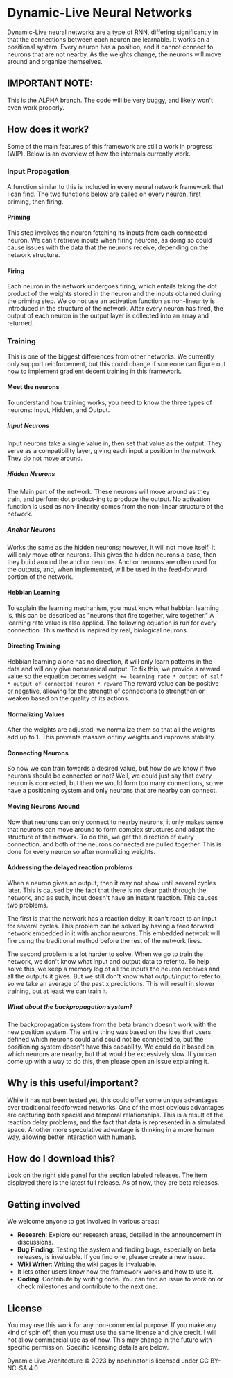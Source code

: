# Dynamic-Live Neural Networks

Dynamic-Live neural networks are a type of RNN, differing significantly in that the connections between each neuron are learnable.
It works on a positional system.
Every neuron has a position, and it cannot connect to neurons that are not nearby.
As the weights change, the neurons will move around and organize themselves.

## IMPORTANT NOTE:

This is the ALPHA branch. The code will be very buggy, and likely won't even work properly.

## How does it work?

Some of the main features of this framework are still a work in progress (WIP). 
Below is an overview of how the internals currently work.

### Input Propagation

A function similar to this is included in every neural network framework that I can find. 
The two functions below are called on every neuron, first priming, then firing.

#### Priming

This step involves the neuron fetching its inputs from each connected neuron.
We can't retrieve inputs when firing neurons, 
as doing so could cause issues with the data that the neurons receive, depending on the network structure.

#### Firing

Each neuron in the network undergoes firing, which entails taking the dot product of the weights stored in the 
neuron and the inputs obtained during the priming step.
We do not use an activation function as non-linearity is introduced in the structure of the network.
After every neuron has fired, the output of each neuron in the output layer is collected into an array and returned.

### Training

This is one of the biggest differences from other networks. 
We currently only support reinforcement, but this could change if someone can figure out how to implement gradient 
decent training in this framework.

#### Meet the neurons

To understand how training works, you need to know the three types of neurons: Input, Hidden, and Output.

##### Input Neurons

Input neurons take a single value in, then set that value as the output. 
They serve as a compatibility layer, giving each input a position in the network.
They do not move around.

##### Hidden Neurons

The Main part of the network. 
These neurons will move around as they train, and perform dot product-ing to produce the output.
No activation function is used as non-linearity comes from the non-linear structure of the network.

##### Anchor Neurons

Works the same as the hidden neurons; however, it will not move itself, it will only move other neurons.
This gives the hidden neurons a base, then they build around the anchor neurons.
Anchor neurons are often used for the outputs, and, when implemented, will be used in the feed-forward portion of 
the network.

#### Hebbian Learning

To explain the learning mechanism, you must know what hebbian learning is, this can be described as "neurons that 
fire together, wire together."
A learning rate value is also applied.
The following equation is run for every connection.
This method is inspired by real, biological neurons.

#### Directing Training

Hebbian learning alone has no direction, it will only learn patterns in the data and will only give nonsensical 
output.
To fix this, we provide a reward value so the equation becomes `weight += learning rate * output of self * output of connected neuron * reward`
The reward value can be positive or negative, allowing for the strength of connections to strengthen or weaken based on the quality of its actions.

#### Normalizing Values

After the weights are adjusted, we normalize them so that all the weights add up to 1. 
This prevents massive or tiny weights and improves stability.

#### Connecting Neurons

So now we can train towards a desired value, but how do we know if two neurons should be connected or not? 
Well, we could just say that every neuron is connected, but then we would form too many connections, so we have a 
positioning system and only neurons that are nearby can connect.

#### Moving Neurons Around

Now that neurons can only connect to nearby neurons, it only makes sense that neurons can move around to form complex 
structures and adapt the structure of the network. 
To do this, we get the direction of every connection, and both of the neurons connected are pulled together. 
This is done for every neuron so after normalizing weights.

#### Addressing the delayed reaction problems

When a neuron gives an output, then it may not show until several cycles later. 
This is caused by the fact that there is no clear path through the network, and as such, input doesn't have an 
instant reaction.
This causes two problems. 

The first is that the network has a reaction delay.
It can't react to an input for several cycles.
This problem can be solved by having a feed forward network embedded in it with anchor neurons.
This embedded network will fire using the traditional method before the rest of the network fires.

The second problem is a lot harder to solve.
When we go to train the network, we don't know what input and output data to refer to.
To help solve this, we keep a memory log of all the inputs the neuron receives and all the outputs it gives.
But we still don't know what output/input to refer to, so we take an average of the past x predictions. 
This will result in slower training, but at least we can train it.

##### What about the backpropagation system?

The backpropagation system from the beta branch doesn't work with the new position system. 
The entire thing was based on the idea that users defined which neurons could and could not be connected to, but the 
positioning system doesn't have this capability. 
We could do it based on which neurons are nearby, but that would be excessively slow.
If you can come up with a way to do this, then please open an issue explaining it.

## Why is this useful/important?

While it has not been tested yet, this could offer some unique advantages over traditional feedforward networks.
One of the most obvious advantages are capturing both spacial and temporal relationships. 
This is a result of the reaction delay problems, and the fact that data is represented in a simulated space.
Another more speculative advantage is thinking in a more human way, allowing better interaction with humans.

## How do I download this?

Look on the right side panel for the section labeled releases. 
The item displayed there is the latest full release. 
As of now, they are beta releases.

## Getting involved

We welcome anyone to get involved in various areas:

- **Research**: Explore our research areas, detailed in the announcement in discussions.
- **Bug Finding**: Testing the system and finding bugs, especially on beta releases, is invaluable. 
If you find one, please create a new issue.
- **Wiki Writer**: Writing the wiki pages is invaluable. 
- It lets other users know how the framework works and how to use it.
- **Coding**: Contribute by writing code. 
You can find an issue to work on or check milestones and contribute to the next one.

## License
You may use this work for any non-commercial purpose. 
If you make any kind of spin off, then you must use the same license and give credit. 
I will not allow commercial use as of now. 
This may change in the future with specific permission.
Specific licensing details are below.

Dynamic Live Architecture © 2023 by nochinator is licensed under CC BY-NC-SA 4.0 
